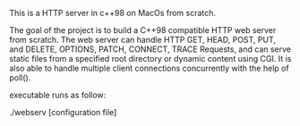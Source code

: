 This is a HTTP server in c++98 on MacOs from scratch.

The goal of the project is to build a C++98 compatible HTTP web server from scratch. The web server can handle HTTP GET, HEAD, POST, PUT, and DELETE, OPTIONS, PATCH, CONNECT, TRACE Requests, and can serve static files from a specified root directory or dynamic content using CGI. 
It is also able to handle multiple client connections concurrently with the help of poll().

executable runs as follow:

./webserv [configuration file]
